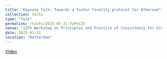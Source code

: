 ```yaml
---
title: "Keynote Talk: Towards a faster finality protocol for Ethereum"
collection: talks
type: "Talk"
permalink: /talks/2025-03-31-PaPoC25
venue: "12th Workshop on Principles and Practice of Consistency for Distributed Data"
date: 2025-03-31
location: "Rotterdam"
---
```




 [Video](https://drive.google.com/file/d/1qMjpLHNliLfP7bqLNmU2AHGmXq5LDZV2/view)


